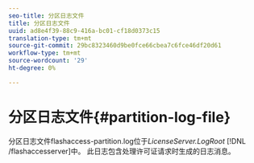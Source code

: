 ```yaml
---
seo-title: 分区日志文件
title: 分区日志文件
uuid: ad8e4f39-88c9-416a-bc01-cf18d0373c15
translation-type: tm+mt
source-git-commit: 29bc8323460d9be0fce66cbea7c6fce46df20d61
workflow-type: tm+mt
source-wordcount: '29'
ht-degree: 0%

---
```



# 分区日志文件{#partition-log-file}

分区日志文件flashaccess-partition.log位于&#x200B;*LicenseServer.LogRoot* [!DNL /flashaccesserver]中。 此日志包含处理许可证请求时生成的日志消息。
